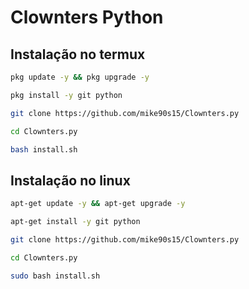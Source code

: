 # Clownters Python

<!-- ![photo](https://user-images.githubusercontent.com/82988362/141663319-68fd830d-98d9-4bab-bf91-de40e606038e.jpg) -->

## Instalação no termux
```bash
pkg update -y && pkg upgrade -y

pkg install -y git python

git clone https://github.com/mike90s15/Clownters.py

cd Clownters.py

bash install.sh
```

## Instalação no linux
```bash
apt-get update -y && apt-get upgrade -y

apt-get install -y git python

git clone https://github.com/mike90s15/Clownters.py

cd Clownters.py

sudo bash install.sh
```

